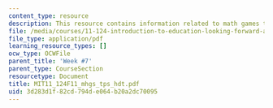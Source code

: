 ```yaml
---
content_type: resource
description: This resource contains information related to math games type handout.
file: /media/courses/11-124-introduction-to-education-looking-forward-and-looking-back-on-education-fall-2011/3d283d1f82cd794de064b20a2dc70095_MIT11_124F11_mhgs_tps_hdt.pdf
file_type: application/pdf
learning_resource_types: []
ocw_type: OCWFile
parent_title: 'Week #7'
parent_type: CourseSection
resourcetype: Document
title: MIT11_124F11_mhgs_tps_hdt.pdf
uid: 3d283d1f-82cd-794d-e064-b20a2dc70095
---
```

